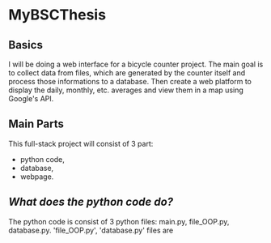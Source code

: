 # MyBSCThesis

## Basics
I will be doing a web interface for a bicycle counter project. The main goal is to collect data from files, which are generated by the counter itself and process those informations to a database. Then create a web platform to display the daily, monthly, etc. averages and view them in a map using Google's API.

## Main Parts
This full-stack project will consist of 3 part:
<ul>
    <li> python code, </li>
    <li> database, </li>
    <li> webpage. </li>

</ul>



## *What does the python code do?*
The python code is consist of 3 python files: main.py, file_OOP.py, database.py. 'file_OOP.py', 'database.py' files are 